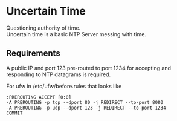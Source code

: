 # Uncertain Time
Questioning authority of time.  
Uncertain time is a basic NTP Server messing with time. 

## Requirements
A public IP and port 123 pre-routed to port 1234 for accepting and responding to NTP datagrams is required.

For ufw in /etc/ufw/before.rules that looks like 

```
:PREROUTING ACCEPT [0:0]
-A PREROUTING -p tcp --dport 80 -j REDIRECT --to-port 8080
-A PREROUTING -p udp --dport 123 -j REDIRECT --to-port 1234
COMMIT

